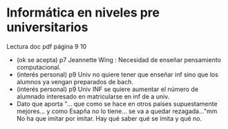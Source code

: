 
# Informática en niveles pre universitarios

Lectura doc pdf 
página 9 10


* (ok se acepta) p7 Jeannette Wing : Necesidad de enseñar pensamiento computacional.
* (interés personal) p9 Univ no quiere tener que enseñar inf sino que los alumnos ya vengan preparados de bach.
* (interés personal) p9 Univ INF se quiere aumentar el número de alumnado interesado en matricularse en inf de a univ.
* Dato que aporta "... que como se hace en otros países supuestamente mejores... y como Esapña no lo tiene... se va a quedar rezagada..."mm No ha que imitar por imitar. Hay qué saber qué se imita y qué no.

